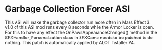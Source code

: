 # Garbage Collection Forcer ASI
This ASI will make the garbage collector run more often in Mass Effect 3. v1.0 of this ASI mod runs every 8 seconds while the Armor Locker is open. For this to have any effect the OnPawnAppearanceChanged() method in the SFXHandler_Personalization class in SFXGame needs to be patched to do nothing. This patch is automatically applied by ALOT Installer V4.
